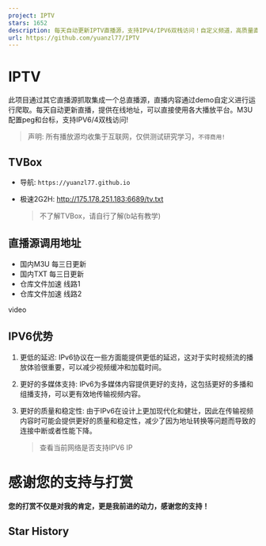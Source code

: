```yaml
---
project: IPTV
stars: 1652
description: 每天自动更新IPTV直播源，支持IPV4/IPV6双栈访问！自定义频道，高质量直播源，❌不含有广告。Automatically update IPTV live streaming sources every day, supporting IPV4/IPV6 dual stack access! Custom channels, high-quality live streaming sources, ❌ Does not contain advertisements.
url: https://github.com/yuanzl77/IPTV
---
```


IPTV
====

此项目通过其它直播源抓取集成一个总直播源，直播内容通过demo自定义进行运行爬取。每天自动更新直播，提供在线地址，可以直接使用各大播放平台。M3U配置peg和台标，支持IPV6/4双栈访问!

> 声明: 所有播放源均收集于互联网，仅供测试研究学习，`不得商用!`

TVBox
-----

-   导航: `https://yuanzl77.github.io`
-   极速2G2H: http://175.178.251.183:6689/tv.txt
    
    > 不了解TVBox，请自行了解(b站有教学)
    

直播源调用地址
-------

-   国内M3U 每三日更新
-   国内TXT 每三日更新
-   仓库文件加速 线路1
-   仓库文件加速 线路2

video

IPV6优势
------

1.  更低的延迟: IPv6协议在一些方面能提供更低的延迟，这对于实时视频流的播放体验很重要，可以减少视频缓冲和加载时间。
2.  更好的多媒体支持: IPv6为多媒体内容提供更好的支持，这包括更好的多播和组播支持，可以更有效地传输视频内容。
3.  更好的质量和稳定性: 由于IPv6在设计上更加现代化和健壮，因此在传输视频内容时可能会提供更好的质量和稳定性，减少了因为地址转换等问题而导致的连接中断或者性能下降。
    
    > 查看当前网络是否支持IPV6 IP
    

感谢您的支持与打赏
=========

**您的打赏不仅是对我的肯定，更是我前进的动力，感谢您的支持！**

Star History
------------
